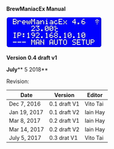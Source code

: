 **BrewManiacEx Manual**

![image alt text](images/image_0.jpg)

**Version 0.4 draft v1**

**July**** 5 2018**

Revision:

|Date|Version|Editor|
|--- |--- |--- |
|Dec  7, 2016|0.1 draft V1|Vito Tai|
|Jan 19, 2017|0.1 draft V2|Iain Hay|
|Mar 8, 2017|0.2 draft V1|Iain Hay|
|Mar 14, 2017|0.2 draft V2|Iain Hay|
|July 5, 2017|0.3 drat V1|Vito Tai|
